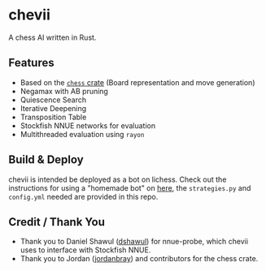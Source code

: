 # chevii
A chess AI written in Rust. 

## Features
- Based on the [`chess` crate](https://lib.rs/chess) (Board representation and move generation)
- Negamax with AB pruning
- Quiescence Search
- Iterative Deepening
- Transposition Table
- Stockfish NNUE networks for evaluation
- Multithreaded evaluation using `rayon`

## Build & Deploy
chevii is intended be deployed as a bot on lichess. Check out the instructions for using a "homemade bot" on [here](https://github.com/ShailChoksi/lichess-bot),
the `strategies.py` and `config.yml` needed are provided in this repo.

## Credit / Thank You
- Thank you to Daniel Shawul ([dshawul](https://github.com/dshawul)) for nnue-probe, which chevii uses to interface with Stockfish NNUE.
- Thank you to Jordan ([jordanbray](https://github.com/jordanbray)) and contributors for the chess crate.
